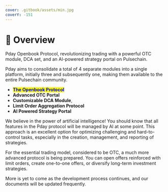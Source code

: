 ```yaml
---
cover: .gitbook/assets/min.jpg
coverY: -151
---
```


# 🎴 Overview

Pday Openbook Protocol, revolutionizing trading with a powerful OTC module, DCA set, and an AI-powered strategy portal on Pulsechain.

Pday aims to consolidate a total of 4 separate modules into a single platform, initially three and subsequently one, making them available to the entire Pulsechain community.

* <mark style="color:blue;">**The Openbook Protocol**</mark>
* **Advanced OTC Portal**
* **Customizable DCA Module**,
* **Limit Order Aggregation Protocol**
* **AI Powered Strategy Portal**

We believe in the power of artificial intelligence! You should know that all features in the Pday protocol will be managed by AI at some point. This approach is an excellent option for optimizing challenging and hard-to-control tasks, especially in the creation, management, and reporting of strategies.

For the essential trading model, considered to be OTC, a much more advanced protocol is being prepared. You can open offers reinforced with limit orders, create one-to-one offers, or diversify long-term investment strategies.

More is yet to come as the development process continues, and our documents will be updated frequently.
